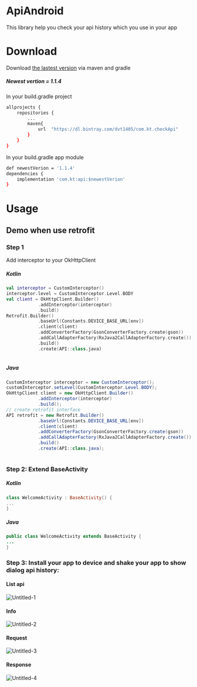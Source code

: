 # ApiAndroid
This library help you check your api history which you use in your app
# Download
Download [the lastest version](https://bintray.com/beta/#/dvt1405/com.kt.checkApi/CheckAPIAndroid?tab=overview) via maven and gradle
##### Newest vertion = 1.1.4
In your build.gradle project
```bash
allprojects {
    repositories {
        ...
        maven{
            url  "https://dl.bintray.com/dvt1405/com.kt.checkApi"
        }
    }
}
```
In your build.gradle app module
```bash
def newestVerion = '1.1.4'
dependencies {
    implementation 'com.kt:api:$newestVerion'
}
```
# Usage
  ## Demo when use retrofit
  ### Step 1
  Add interceptor to your OkHttpClient
  ##### Kotlin
```kotlin
val interceptor = CustomInterceptor()
interceptor.level = CustomInterceptor.Level.BODY
val client = OkHttpClient.Builder()
            .addInterceptor(interceptor)
            .build()
Retrofit.Builder()
            .baseUrl(Constants.DEVICE_BASE_URL[env])
            .client(client)
            .addConverterFactory(GsonConverterFactory.create(gson))
            .addCallAdapterFactory(RxJava2CallAdapterFactory.create())
            .build()
            .create(API::class.java)
            
```
  ##### Java

```java
CustomInterceptor interceptor = new CustomInterceptor();
customInterceptor.setLevel(CustomInterceptor.Level.BODY);
OkHttpClient client = new OkHttpClient.Builder()
            .addInterceptor(interceptor)
            .build();
// create retrofit interface
API retrofit = new Retrofit.Builder()
            .baseUrl(Constants.DEVICE_BASE_URL[env])
            .client(client)
            .addConverterFactory(GsonConverterFactory.create(gson))
            .addCallAdapterFactory(RxJava2CallAdapterFactory.create())
            .build()
            .create(API::class.java);
            
```

### Step 2: Extend BaseActivity
  ##### Kotlin

```kotlin
class WelcomeActivity : BaseActivity() {
...
}
```
  ##### Java
```java
public class WelcomeActivity extends BaseActivity {
...
}
```
### Step 3: Install your app to device and shake your app to show dialog api history:
#### List api
![Untitled-1](https://user-images.githubusercontent.com/38560833/75093206-56fa3800-55b2-11ea-832d-7369bf2ada1c.png)
#### Info
![Untitled-2](https://user-images.githubusercontent.com/38560833/75093209-582b6500-55b2-11ea-8c01-31c198462aac.png)
#### Request
![Untitled-3](https://user-images.githubusercontent.com/38560833/75093210-58c3fb80-55b2-11ea-9c2f-b2e0a0b54381.png)
#### Response
![Untitled-4](https://user-images.githubusercontent.com/38560833/75093212-595c9200-55b2-11ea-89ec-acfa9686be9b.png)

